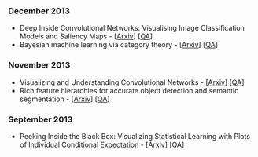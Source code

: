 
### December 2013
- Deep Inside Convolutional Networks: Visualising Image Classification   Models and Saliency Maps - [[Arxiv](https://arxiv.org/abs/1312.6034)] [[QA](https://github.com/taesiri/ArXivQA/blob/main/papers/1312.6034.md)]
- Bayesian machine learning via category theory - [[Arxiv](https://arxiv.org/abs/1312.1445)] [[QA](https://github.com/taesiri/ArXivQA/blob/main/papers/1312.1445.md)]

### November 2013
- Visualizing and Understanding Convolutional Networks - [[Arxiv](https://arxiv.org/abs/1311.2901)] [[QA](https://github.com/taesiri/ArXivQA/blob/main/papers/1311.2901.md)]
- Rich feature hierarchies for accurate object detection and semantic   segmentation - [[Arxiv](https://arxiv.org/abs/1311.2524)] [[QA](https://github.com/taesiri/ArXivQA/blob/main/papers/1311.2524.md)]

### September 2013
- Peeking Inside the Black Box: Visualizing Statistical Learning with   Plots of Individual Conditional Expectation - [[Arxiv](https://arxiv.org/abs/1309.6392)] [[QA](https://github.com/taesiri/ArXivQA/blob/main/papers/1309.6392.md)]

